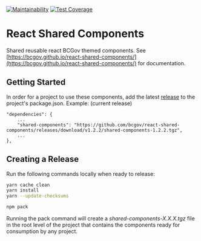 [![Maintainability](https://api.codeclimate.com/v1/badges/df18a9729ae95e933fb2/maintainability)](https://codeclimate.com/github/bcgov/react-shared-components/maintainability) [![Test Coverage](https://api.codeclimate.com/v1/badges/df18a9729ae95e933fb2/test_coverage)](https://codeclimate.com/github/bcgov/react-shared-components/test_coverage)

# React Shared Components

Shared reusable react BCGov themed components. See [https://bcgov.github.io/react-shared-components/](https://bcgov.github.io/react-shared-components/) for documentation.

## Getting Started

In order for a project to use these components, add the latest [release](https://github.com/bcgov/react-shared-components/releases) to the project's package.json. Example: (current release)

```
"dependencies": {
    ...
    "shared-components": "https://github.com/bcgov/react-shared-components/releases/download/v1.2.2/shared-components-1.2.2.tgz",
    ...
},
```

## Creating a Release

Run the following commands locally when ready to release:

```bash
yarn cache clean
yarn install
yarn --update-checksums
```

```bash
npm pack
```

Running the pack command will create a _shared-components-X.X.X.tgz_ file in the root level of the project that contains the components ready for consumption by any project.

